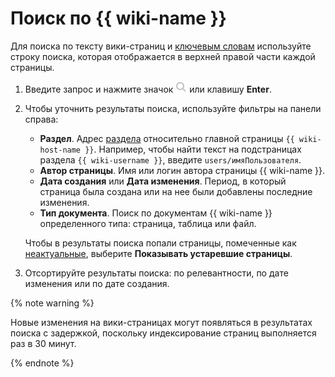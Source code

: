 # Поиск по {{ wiki-name }}

Для поиска по тексту вики-страниц и [ключевым словам](add-key-words.md) используйте строку поиска, которая отображается в верхней правой части каждой страницы.

1. Введите запрос и нажмите значок ![](../_assets/wiki/search-icon.png) или клавишу **Enter**.

1. Чтобы уточнить результаты поиска, используйте фильтры на панели справа:

   - **Раздел**. Адрес [раздела](structure.md#clusters) относительно главной страницы `{{ wiki-host-name }}`. Например, чтобы найти текст на подстраницах раздела `{{ wiki-username }}`, введите `users/имяПользователя`.
   - **Автор страницы**. Имя или логин автора страницы {{ wiki-name }}.
   - **Дата создания** или **Дата изменения**. Период, в который страница была создана или на нее были добавлены последние изменения.
   - **Тип документа**. Поиск по документам {{ wiki-name }} определенного типа: страница, таблица или файл.

   Чтобы в результаты поиска попали страницы, помеченные как [неактуальные](exp-page.md), выберите **Показывать устаревшие страницы**.

1. Отсортируйте результаты поиска: по релевантности, по дате изменения или по дате создания.


{% note warning %}

Новые изменения на вики-страницах могут появляться в результатах поиска с задержкой, поскольку индексирование страниц выполняется раз в 30 минут.

{% endnote %}